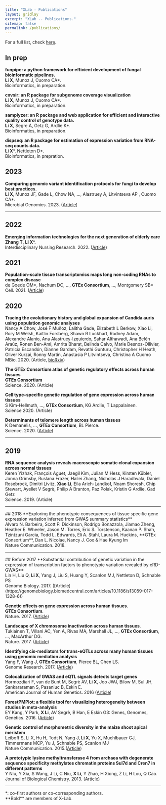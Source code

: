 ```yaml
---
title: "XLab - Publications"
layout: gridlay
excerpt: "XLab -- Publications."
sitemap: false
permalink: /publications/
---
```

For a full list, check [here](https://scholar.google.com/citations?user=XJhHXVwAAAAJ&hl=en).

## In prep
**funpipe: a python framework for efficient development of fungal bioinformatic pipelines.** <br>
**Li X**, Munoz J, Cuomo CA*. <br>
Bioinformatics, in preparation. <br>

**covsir: an R package for subgenome coverage visualization** <br>
**Li X**, Munoz J, Cuomo CA*. <br>
Bioinformatics, in preparation. <br>

**samplyzer: an R package and web application for efficient and interactive quality control of genotype data.** <br>
**Li X**, Segre A, Getz G, Ardlie K*. <br>
Bioinformatics, in preparation.

**dispseq: an R package for estimation of expression variation from RNA-seq counts data.** <br>
**Li X***, Nettleton D\*. <br>
Bioinformatics, in prepration. <br>

## 2023
**Comparing genomic variant identification protocols for fungi to develop best practices.** <br>
**Li X**, Munoz JF, Gade L, Chow NA, ..., Alastruey A, Litvintseva AP , Cuomo CA*.<br>
Microbial Genomics. 2023. ([Article](https://www.microbiologyresearch.org/content/journal/mgen/10.1099/mgen.0.000979)) <br>

<hr>

## 2022
**Emerging information technologies for the next generation of elderly care** <br>
**Zhang T**, **Li X***.<br>
Interdisciplinary Nursing Research. 2022. ([Article](https://journals.lww.com/inr/Fulltext/2022/11000/Emerging_information_technologies_for_the_next.10.aspx))

## 2021
**Population-scale tissue transcriptomics maps long non-coding RNAs to complex disease** <br>
de Goede OM\*, Nachum DC, ..., **GTEx Consortium**, ..., Montgomery SB* <br>
Cell. 2021. ([Article](https://www.sciencedirect.com/science/article/pii/S0092867421003810))

## 2020
**Tracing the evolutionary history and global expansion of Candida auris using population genomic analyses** <br>
Nancy A Chow, José F Muñoz, Lalitha Gade, Elizabeth L Berkow, Xiao Li, Rory M Welsh, Kaitlin Forsberg, Shawn R Lockhart, Rodney Adam, Alexandre Alanio, Ana Alastruey-Izquierdo, Sahar Althawadi, Ana Belén Araúz, Ronen Ben-Ami, Amrita Bharat, Belinda Calvo, Marie Desnos-Ollivier, Patricia Escandón, Dianne Gardam, Revathi Gunturu, Christopher H Heath, Oliver Kurzai, Ronny Martin, Anastasia P Litvintseva, Christina A Cuomo <br>
MBio. 2020. (Article, [bioRxiv]())

**The GTEx Consortium atlas of genetic regulatory effects across human tissues** <br>
**GTEx Consortium**<br>
Science. 2020. (Article)

**Cell type–specific genetic regulation of gene expression across human tissues** <br>
S Kim-Hellmuth, ..., **GTEx Consortium**, KG Ardlie, T Lappalainen. <br>
Science 2020. (Article)

**Determinants of telomere length across human tissues** <br>
K Demanelis, ..., **GTEx Consortium**, BL Pierce. <br>
Science. 2020. ([Article]())
<hr>

## 2019
**RNA sequence analysis reveals macroscopic somatic clonal expansion across normal tissues**<br>
Keren Yizhak, François Aguet, Jaegil Kim, Julian M Hess, Kirsten Kübler, Jonna Grimsby, Ruslana Frazer, Hailei Zhang, Nicholas J Haradhvala, Daniel Rosebrock, Dimitri Livitz, **Xiao Li**, Eila Arich-Landkof, Noam Shoresh, Chip Stewart, Ayellet V Segrè, Philip A Branton, Paz Polak, Kristin G Ardlie, Gad Getz<br>
Science. 2019. (Article)

<hr>
## 2018
**Exploring the phenotypic consequences of tissue specific gene expression variation inferred from GWAS summary statistics** <br>
Alvaro N. Barbeira, Scott P. Dickinson, Rodrigo Bonazzola, Jiamao Zheng, Heather E. Wheeler, Jason M. Torres, Eric S. Torstenson, Kaanan P. Shah, Tzintzuni Garcia, Todd L. Edwards, Eli A. Stahl, Laura M. Huckins, **GTEx Consortium**, Dan L. Nicolae, Nancy J. Cox & Hae Kyung Im <br>
Nature Communication. 2018.
<hr>
## Before 2017
**Substantial contribution of genetic variation in the expression of transcription factors to phenotypic variation revealed by eRD-GWAS** <br>
Lin H, Liu Q, <b>Li X</b>, Yang J, Liu S, Huang Y, Scanlon MJ, Nettleton D, Schnable PS<br>
Genome Biology. 2017. ([Article](https://genomebiology.biomedcentral.com/articles/10.1186/s13059-017-1328-6))

**Genetic effects on gene expression across human tissues**. <br>
**GTEx Consortium**.<br>
Nature. 2017. ([Article]())

**Landscape of X chromosome inactivation across human tissues**. <br>
Tukiainen T, Villani AC, Yen A, Rivas MA, Marshall JL, ..., **GTEx Consortium**, ..., MacArthur DG. <br>
Nature. 2017. ([Article]())

**Identifying cis-mediators for trans-eQTLs across many human tissues using genomic mediation analysis** <br>
Yang F, Wang J, **GTEx Consortium**, Pierce BL, Chen LS. <br>
Genome Research. 2017. ([Article](https://genome.cshlp.org/content/27/11/1859.short#aff-1))

**Colocalization of GWAS and eQTL signals detects target genes**<br>
Hormozdiari F, van de Bunt M, Segrè AV, <b>Li X</b>, Joo JWJ, Bilow M, Sul JH, Sankararaman S, Pasaniuc B, Eskin E. <br>
American Journal of Human Genetics. 2016 ([Article](https://doi.org/10.1016/j.ajhg.2016.10.003))

**ForestPMPlot: a flexible tool for visualizing heterogeneity between studies in meta-analysis** <br>
EY Kang, Y Park, **X Li**, AV Segrè, B Han, E Eskin
G3: Genes, Genomes, Genetics. 2016. ([Article](https://academic.oup.com/g3journal/article/6/7/1793/6027682))

**Genetic control of morphometric diversity in the maize shoot apical meristem** <br>
Leiboff S, Li X, Hu H, Todt N, Yang J, **Li X**, Yu X, Muehlbauer GJ, Timmermans MCP, Yu J, Schnable PS, Scanlon MJ<br>
Nature Communication. 2015.([Article]())

**A prototypic lysine methyltransferase 4 from archaea with degenerate sequence specificity methylates chromatin proteins Sul7d and Cren7 in different patterns**<br>
Y Niu, Y Xia, S Wang, J Li, C Niu, **X Li**, Y Zhao, H Xiong, Z Li, H Lou, Q Cao.<br>
Journal of Biological Chemistry. 2013. ([Article]())

<hr>
*: co-first authors or co-corresponding authors. <br>
**Bold** are members of X-Lab.
